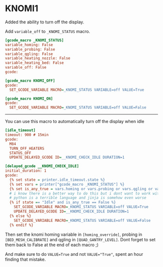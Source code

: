 # KNOMI1

Added the ability to turn off the display.

Add ```variable_off``` to ```_KNOMI_STATUS``` macro.

```ini
[gcode_macro _KNOMI_STATUS]
variable_homing: False
variable_probing: False
variable_qgling: False
variable_heating_nozzle: False
variable_heating_bed: False
variable_off: False
gcode:

[gcode_macro KNOMI_OFF]
gcode:
  SET_GCODE_VARIABLE MACRO=_KNOMI_STATUS VARIABLE=off VALUE=True

[gcode_macro KNOMI_ON]
gcode:
  SET_GCODE_VARIABLE MACRO=_KNOMI_STATUS VARIABLE=off VALUE=False
```

---

You can use this macro to automatically turn off the display when idle
```ini
[idle_timeout]
timeout: 900 # 15min
gcode:
  M84
  TURN_OFF_HEATERS
  STATUS_OFF
  UPDATE_DELAYED_GCODE ID=__KNOMI_CHECK_IDLE DURATION=1

[delayed_gcode __KNOMI_CHECK_IDLE]
initial_duration: 1
gcode:
  {% set state = printer.idle_timeout.state %}
  {% set vars = printer["gcode_macro _KNOMI_STATUS"] %}
  {% set is_any_true = vars.homing or vars.probing or vars.qgling or vars.heating_nozzle or vars.heating_bed %}
  # i know there is a better way to do this but i dont want to work with jinja any more then i have to
  # python is a terrible language and jinja is somehow even worse
  {% if state == "Idle" and is_any_true == False %}
    SET_GCODE_VARIABLE MACRO=_KNOMI_STATUS VARIABLE=off VALUE=True
    UPDATE_DELAYED_GCODE ID=__KNOMI_CHECK_IDLE DURATION=1
  {% else %}
    SET_GCODE_VARIABLE MACRO=_KNOMI_STATUS VARIABLE=off VALUE=False
  {% endif %}
```
Then set the knomi homing variable in ```[homing_override]```, probing in ```[BED_MESH_CALIBRATE]``` and qgling in ```[QUAD_GANTRY_LEVEL]```.
Dont forget to set them back to False at the end of each macro ;)

And make sure to do ```VALUE=True``` and not ```VALUE="True"```, spent an hour finding that mistake.

